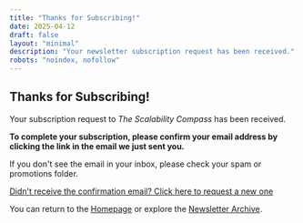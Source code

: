 ```yaml
---
title: "Thanks for Subscribing!"
date: 2025-04-12
draft: false
layout: "minimal"
description: "Your newsletter subscription request has been received."
robots: "noindex, nofollow"
---
```


## Thanks for Subscribing!

Your subscription request to *The Scalability Compass* has been received.

**To complete your subscription, please confirm your email address by clicking the link in the email we just sent you.**

If you don't see the email in your inbox, please check your spam or promotions folder.

<div class="resend-section">
  <p>
    <a href="javascript:void(0);" id="resend-link" class="resend-link">Didn't receive the confirmation email? Click here to request a new one</a>
  </p>
  <p id="resend-message" class="resend-message"></p>
</div>

<!--
<script>
document.addEventListener('DOMContentLoaded', function() {
  const resendLink = document.getElementById('resend-link');
  const messageEl = document.getElementById('resend-message');
  let isSending = false; // Flag to prevent multiple clicks
  
  // Get email from URL parameters
  const urlParams = new URLSearchParams(window.location.search);
  let email = urlParams.get('email') || '';
  
  // Handle link click
  resendLink.addEventListener('click', function(e) {
    e.preventDefault();
    if (isSending) return; // Prevent multiple submissions
    
    let emailToUse = email;
    
    // If we don't have an email in URL, show a prompt
    if (!emailToUse) {
      const userEmail = prompt('Enter your email address to request a new confirmation:');
      if (!userEmail || !isValidEmail(userEmail)) {
        showMessage('Please enter a valid email address.', 'error');
        return;
      }
      emailToUse = userEmail;
    }
    
    sendConfirmationRequest(emailToUse);
  });
  
  function sendConfirmationRequest(emailAddress) {
    isSending = true;
    // Update UI
    resendLink.classList.add('sending');
    resendLink.textContent = 'Sending...';
    showMessage('', ''); // Clear previous message
    
    // Send request
    fetch('/api/resend-confirmation', {
      method: 'POST',
      headers: { 'Content-Type': 'application/json' },
      body: JSON.stringify({ email: emailAddress, language: 'en' })
    })
    .then(response => response.json())
    .then(data => {
      showMessage('Request sent! Please check your inbox (and spam folder) for the confirmation email.', 'success');
    })
    .catch(error => {
      console.error('Error:', error);
      showMessage('An error occurred. Please try again later or contact support.', 'error');
    })
    .finally(() => {
      isSending = false;
      resendLink.classList.remove('sending');
      resendLink.textContent = 'Didn\'t receive the confirmation email? Click here to request a new one';
    });
  }
  
  function showMessage(text, type) {
    messageEl.textContent = text;
    messageEl.className = 'resend-message ' + type;
    // Make message visible if there is text
    messageEl.style.display = text ? 'block' : 'none';
  }
  
  function isValidEmail(emailToCheck) {
    // Simple regex for email validation
    return /\S+@\S+\.\S+/.test(emailToCheck);
  }
});
</script>
-->

You can return to the [Homepage](/en/) or explore the [Newsletter Archive](/en/newsletter/).
